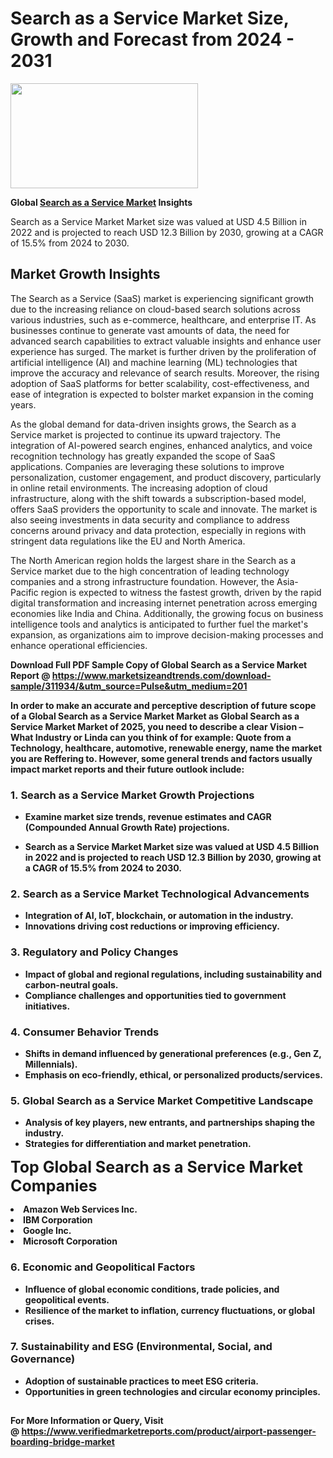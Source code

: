 <H1>Search as a Service Market Size, Growth and Forecast from 2024 - 2031</H1><img class="aligncenter size-medium wp-image-584254" src="https://thirdeyenews.in/wp-content/uploads/2024/09/Global-Market-Research-300x168.jpeg" alt="" width="300" height="168" /><p><strong>Global&nbsp;<a href="https://www.marketsizeandtrends.com/download-sample/311934/&amp;utm_source=Pulse&amp;utm_medium=201">Search as a Service Market</a> Insights</strong></p><p>Search as a Service Market Market size was valued at USD 4.5 Billion in 2022 and is projected to reach USD 12.3 Billion by 2030, growing at a CAGR of 15.5% from 2024 to 2030.</p><p><h2>Market Growth Insights</h2> <p>The Search as a Service (SaaS) market is experiencing significant growth due to the increasing reliance on cloud-based search solutions across various industries, such as e-commerce, healthcare, and enterprise IT. As businesses continue to generate vast amounts of data, the need for advanced search capabilities to extract valuable insights and enhance user experience has surged. The market is further driven by the proliferation of artificial intelligence (AI) and machine learning (ML) technologies that improve the accuracy and relevance of search results. Moreover, the rising adoption of SaaS platforms for better scalability, cost-effectiveness, and ease of integration is expected to bolster market expansion in the coming years.</p> <p><strong></strong></p> <p>As the global demand for data-driven insights grows, the Search as a Service market is projected to continue its upward trajectory. The integration of AI-powered search engines, enhanced analytics, and voice recognition technology has greatly expanded the scope of SaaS applications. Companies are leveraging these solutions to improve personalization, customer engagement, and product discovery, particularly in online retail environments. The increasing adoption of cloud infrastructure, along with the shift towards a subscription-based model, offers SaaS providers the opportunity to scale and innovate. The market is also seeing investments in data security and compliance to address concerns around privacy and data protection, especially in regions with stringent data regulations like the EU and North America.</p> <p>The North American region holds the largest share in the Search as a Service market due to the high concentration of leading technology companies and a strong infrastructure foundation. However, the Asia-Pacific region is expected to witness the fastest growth, driven by the rapid digital transformation and increasing internet penetration across emerging economies like India and China. Additionally, the growing focus on business intelligence tools and analytics is anticipated to further fuel the market's expansion, as organizations aim to improve decision-making processes and enhance operational efficiencies.</p> <p><strong></p><p><span class=""><strong>Download Full PDF Sample Copy of Global Search as a Service Market Report</strong> @ <a href="https://www.marketsizeandtrends.com/download-sample/311934/&amp;utm_source=Pulse&amp;utm_medium=201" target="_blank">https://www.marketsizeandtrends.com/download-sample/311934/&amp;utm_source=Pulse&amp;utm_medium=201</a></span></p><p>In order to make an accurate and perceptive description of future scope of a Global&nbsp;Search as a Service Market Market as Global&nbsp;Search as a Service Market Market of 2025, you need to describe a clear Vision &ndash; What Industry or Linda can you think of for example: Quote from a Technology, healthcare, automotive, renewable energy, name the market you are Reffering to. However, some general trends and factors usually impact market reports and their future outlook include:</p><h3>1.&nbsp;<strong>Search as a Service Market Growth Projections</strong></h3><ul><li>Examine market size trends, revenue estimates and CAGR (Compounded Annual Growth Rate) projections.</li><li><p>Search as a Service Market Market size was valued at USD 4.5 Billion in 2022 and is projected to reach USD 12.3 Billion by 2030, growing at a CAGR of 15.5% from 2024 to 2030.</p></li></ul><h3>2.&nbsp;<strong>Search as a Service Market Technological Advancements</strong></h3><ul><li>Integration of AI, IoT, blockchain, or automation in the industry.</li><li>Innovations driving cost reductions or improving efficiency.</li></ul><h3>3.&nbsp;<strong>Regulatory and Policy Changes</strong></h3><ul><li>Impact of global and regional regulations, including sustainability and carbon-neutral goals.</li><li>Compliance challenges and opportunities tied to government initiatives.</li></ul><h3>4.&nbsp;<strong>Consumer Behavior Trends</strong></h3><ul><li>Shifts in demand influenced by generational preferences (e.g., Gen Z, Millennials).</li><li>Emphasis on eco-friendly, ethical, or personalized products/services.</li></ul><h3>5.&nbsp;<strong>Global Search as a Service Market Competitive Landscape</strong></h3><ul><li>Analysis of key players, new entrants, and partnerships shaping the industry.</li><li>Strategies for differentiation and market penetration.</li></ul><p data-pm-slice="1 1 []"><span style="color: inherit; font-family: inherit; font-size: 25px;">Top Global Search as a Service Market Companies</span></p><div class="" data-test-id=""><p><li>Amazon Web Services Inc.</li><li> IBM Corporation</li><li> Google Inc.</li><li> Microsoft Corporation</li></p></div><h3>6.&nbsp;<strong>Economic and Geopolitical Factors</strong></h3><ul><li>Influence of global economic conditions, trade policies, and geopolitical events.</li><li>Resilience of the market to inflation, currency fluctuations, or global crises.</li></ul><h3>7.&nbsp;<strong>Sustainability and ESG (Environmental, Social, and Governance)</strong></h3><ul><li>Adoption of sustainable practices to meet ESG criteria.</li><li>Opportunities in green technologies and circular economy principles.</li></ul><h2><strong style="font-size: 14px;">For More Information or Query, Visit @&nbsp;</strong><a style="background-color: #ffffff; font-size: 14px;" href="https://www.marketsizeandtrends.com/report/search-as-a-service-market/" target="_blank">https://www.verifiedmarketreports.com/product/airport-passenger-boarding-bridge-market</a></h2>
